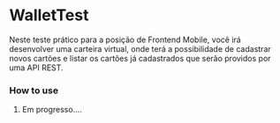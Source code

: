 # WalletTest
Neste teste prático para a posição de Frontend Mobile, você irá desenvolver uma carteira virtual, onde terá a possibilidade de cadastrar novos cartões e listar os cartões já cadastrados que serão providos por uma API REST.

### How to use

1. Em progresso....
